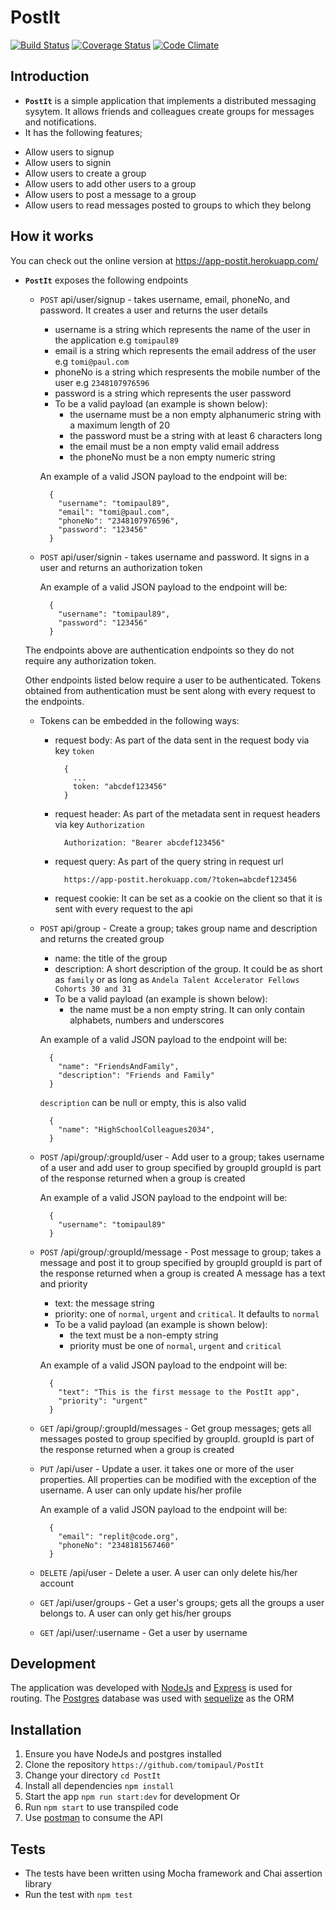 # PostIt
[![Build Status](https://travis-ci.org/tomipaul/PostIt.svg?branch=develop)](https://travis-ci.org/tomipaul/PostIt)
[![Coverage Status](https://coveralls.io/repos/github/tomipaul/PostIt/badge.svg?branch=backend-tests)](https://coveralls.io/github/tomipaul/PostIt?branch=backend-tests)
[![Code Climate](https://codeclimate.com/github/codeclimate/codeclimate/badges/gpa.svg)](https://codeclimate.com/github/codeclimate/codeclimate)

## Introduction
*  **`PostIt`** is a simple application that implements a distributed messaging sysytem. It allows friends and colleagues create groups for messages and notifications.
*  It has the following features;
  - Allow users to signup
  - Allow users to signin
  - Allow users to create a group
  - Allow users to add other users to a group
  - Allow users to post a message to a group
  - Allow users to read messages posted to groups to which they belong

## How it works
You can check out the online version at https://app-postit.herokuapp.com/
* **`PostIt`** exposes the following endpoints
  * `POST` api/user/signup - takes username, email, phoneNo, and password. It creates a user and returns the user details
    * username is a string which represents the name of the user in the application e.g `tomipaul89`
    * email is a string which represents the email address of the user e.g `tomi@paul.com`
    * phoneNo is a string which respresents the mobile number of the user e.g `2348107976596`
    * password is a string which represents the user password
    * To be a valid payload (an example is shown below):
      - the username must be a non empty alphanumeric string with a maximum length of 20
      - the password must be a string with at least 6 characters long
      - the email must be a non empty valid email address
      - the phoneNo must be a non empty numeric string
    
    An example of a valid JSON payload to the endpoint will be:
    ```
      {
        "username": "tomipaul89",
        "email": "tomi@paul.com",
        "phoneNo": "2348107976596", 
        "password": "123456"
      }
    ```
  * `POST` api/user/signin - takes username and password. It signs in a user and returns an authorization token
    
    An example of a valid JSON payload to the endpoint will be:
    ```
      {
        "username": "tomipaul89",
        "password": "123456"
      }
    ```
  The endpoints above are authentication endpoints so they do not require any authorization token.

  Other endpoints listed below require a user to be authenticated. Tokens obtained from authentication must be sent along with every request to the endpoints.

  * Tokens can be embedded in the following ways:
    * request body: As part of the data sent in the request body via key `token`
      ```
        {
          ...
          token: "abcdef123456"
        }
      ```
    * request header: As part of the metadata sent in request headers via key `Authorization`
      ```
        Authorization: "Bearer abcdef123456"
      ```
    * request query: As part of the query string in request url
      ```
        https://app-postit.herokuapp.com/?token=abcdef123456
      ```
    * request cookie: It can be set as a cookie on the client so that it is sent with every request to the api

  * `POST` api/group - Create a group; takes group name and description and returns the created group
    * name: the title of the group
    * description: A short description of the group. It could be as short as `family` or as long as `Andela Talent Accelerator Fellows Cohorts 30 and 31`
    * To be a valid payload (an example is shown below):
      - the name must be a non empty string. It can only contain alphabets, numbers and underscores

    An example of a valid JSON payload to the endpoint will be:
    ```
      {
        "name": "FriendsAndFamily",
        "description": "Friends and Family"
      }
    ```
    `description` can be null or empty, this is also valid
    ```
      {
        "name": "HighSchoolColleagues2034",
      }
    ```
  * `POST` /api/group/:groupId/user - Add user to a group; takes username of a user and add user to group specified by groupId
    groupId is part of the response returned when a group is created

    An example of a valid JSON payload to the endpoint will be:
    ```
      {
        "username": "tomipaul89"
      }
    ```
  * `POST` /api/group/:groupId/message - Post message to group; takes a message and post it to group specified by groupId
    groupId is part of the response returned when a group is created
    A message has a text and priority
    * text: the message string
    * priority: one of `normal`, `urgent` and `critical`. It defaults to `normal`
    * To be a valid payload (an example is shown below):
      - the text must be a non-empty string
      - priority must be one of `normal`, `urgent` and `critical`

    An example of a valid JSON payload to the endpoint will be:
    ```
      {
        "text": "This is the first message to the PostIt app",
        "priority": "urgent"
      }
    ```
  * `GET` /api/group/:groupId/messages - Get group messages; gets all messages posted to group specified by groupId.
    groupId is part of the response returned when a group is created

  * `PUT` /api/user - Update a user.
    it takes one or more of the user properties. All properties can be modified with the exception of the username.
    A user can only update his/her profile

    An example of a valid JSON payload to the endpoint will be:
    ```
      {
        "email": "replit@code.org",
        "phoneNo": "2348181567460"
      }
    ```
  * `DELETE` /api/user - Delete a user.
    A user can only delete his/her account
  
  * `GET` /api/user/groups - Get a user's groups; gets all the groups a user belongs to.
    A user can only get his/her groups

  * `GET` /api/user/:username - Get a user by username

Development
-----------
The application was developed with [NodeJs](http://nodejs.org) and [Express](http://expressjs.com) is used for routing. The [Postgres](http://postgresql.com) database was used with [sequelize](http://sequelizejs.com) as the ORM

Installation
------------
1.  Ensure you have NodeJs and postgres installed
2.  Clone the repository `https://github.com/tomipaul/PostIt`
3.  Change your directory `cd PostIt`
4.  Install all dependencies `npm install`
5.  Start the app `npm run start:dev` for development Or
6.  Run `npm start` to use transpiled code
7.  Use [postman](https://www.getpostman.com/) to consume the API

Tests
-----
*  The tests have been written using Mocha framework and Chai assertion library
*  Run the test with `npm test`

